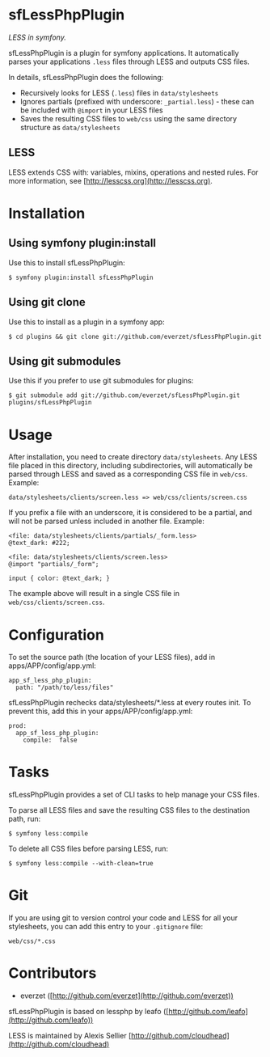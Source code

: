 sfLessPhpPlugin
====

*LESS in symfony.*

sfLessPhpPlugin is a plugin for symfony applications. It automatically parses your applications `.less` files through LESS and outputs CSS files.

In details, sfLessPhpPlugin does the following:

* Recursively looks for LESS (`.less`) files in `data/stylesheets`
* Ignores partials (prefixed with underscore: `_partial.less`) - these can be included with `@import` in your LESS files
* Saves the resulting CSS files to `web/css` using the same directory structure as `data/stylesheets`

LESS
----

LESS extends CSS with: variables, mixins, operations and nested rules. For more information, see [http://lesscss.org](http://lesscss.org).

Installation
============

Using symfony plugin:install
-----------------------------------

Use this to install sfLessPhpPlugin:

	$ symfony plugin:install sfLessPhpPlugin

Using git clone
-----------------------------------

Use this to install as a plugin in a symfony app:

	$ cd plugins && git clone git://github.com/everzet/sfLessPhpPlugin.git

Using git submodules
-----------------------------------

Use this if you prefer to use git submodules for plugins:

	$ git submodule add git://github.com/everzet/sfLessPhpPlugin.git plugins/sfLessPhpPlugin


Usage
=====

After installation, you need to create directory `data/stylesheets`. Any LESS file placed in this directory, including subdirectories, will
automatically be parsed through LESS and saved as a corresponding CSS file in `web/css`. Example:

	data/stylesheets/clients/screen.less => web/css/clients/screen.css
	
If you prefix a file with an underscore, it is considered to be a partial, and will not be parsed unless included in another file. Example:

	<file: data/stylesheets/clients/partials/_form.less>
	@text_dark: #222;
	
	<file: data/stylesheets/clients/screen.less>
	@import "partials/_form";
	
	input { color: @text_dark; }

The example above will result in a single CSS file in `web/css/clients/screen.css`.


Configuration
=============

To set the source path (the location of your LESS files), add in apps/APP/config/app.yml:

	app_sf_less_php_plugin:
	  path: "/path/to/less/files"

sfLessPhpPlugin rechecks data/stylesheets/*.less at every routes init. To prevent this, add this in your apps/APP/config/app.yml:

	prod:
	  app_sf_less_php_plugin:
	    compile:  false

Tasks
=====

sfLessPhpPlugin provides a set of CLI tasks to help manage your CSS files.

To parse all LESS files and save the resulting CSS files to the destination path, run:

	$ symfony less:compile

To delete all CSS files before parsing LESS, run:

	$ symfony less:compile --with-clean=true


Git
===

If you are using git to version control your code and LESS for all your stylesheets, you can add this entry to your `.gitignore` file:

	web/css/*.css


Contributors
============

* everzet ([http://github.com/everzet](http://github.com/everzet))

sfLessPhpPlugin is based on lessphp by leafo ([http://github.com/leafo](http://github.com/leafo))

LESS is maintained by Alexis Sellier [http://github.com/cloudhead](http://github.com/cloudhead)